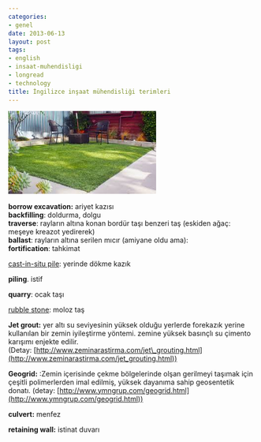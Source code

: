 ```yaml
---
categories:
- genel
date: 2013-06-13
layout: post
tags:
- english
- insaat-muhendisligi
- longread
- technology
title: İngilizce inşaat mühendisliği terimleri
---
```


[![](/images/images)](https://encrypted-tbn3.gstatic.com/images?q=tbn:ANd9GcQ7gz2gCCWWcpwHg7UOk6N9aHug5IPywFi1OooodFnsLbcMZG8btg)

**borrow excavation:** ariyet kazısı  
**backfilling**: doldurma, dolgu  
**traverse**: rayların altına konan bordür taşı benzeri taş (eskiden ağaç: meşeye kreazot yedirerek)  
**ballast**: rayların altına serilen mıcır (amiyane oldu ama):   
**fortification**: tahkimat  

[cast-in-situ pile](http://tureng.com/search/cast-in-situ%20pile): yerinde dökme kazık

**piling**. istif

**quarry**: ocak taşı

[rubble stone](http://tureng.com/search/rubble%20stone): moloz taş

**Jet grout:** yer altı su seviyesinin yüksek olduğu yerlerde forekazık yerine kullanılan bir zemin iyileştirme yöntemi. zemine yüksek basınçlı su çimento karışımı enjekte edilir. (Detay: [http://www.zeminarastirma.com/jet\_grouting.html](http://www.zeminarastirma.com/jet_grouting.html))

**Geogrid:** :Zemin içerisinde çekme bölgelerinde olşan gerilmeyi taşımak için çeşitli polimerlerden imal edilmiş, yüksek dayanıma sahip geosentetik donatı. (detay: [http://www.ymngrup.com/geogrid.html](http://www.ymngrup.com/geogrid.html))

**culvert:** menfez

**retaining wall:** istinat duvarı
